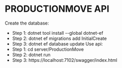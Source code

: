 # PRODUCTIONMOVE API
Create the database:
- Step 1: dotnet tool install --global dotnet-ef
- Step 2: dotnet ef migrations add InitialCreate
- Step 3: dotnet ef database update
Use api: 
- Step 1: cd server/ProductionMove
- Step 2: dotnet run
- Step 3: https://localhost:7102/swagger/index.html


